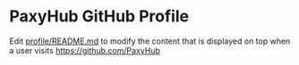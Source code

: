 # PaxyHub GitHub Profile

Edit [profile/README.md](profile/README.md) to modify the content that is displayed on top when a user visits https://github.com/PaxyHub

